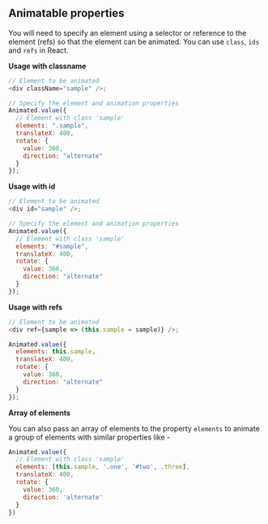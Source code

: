 ## Animatable properties

You will need to specify an element using a selector or reference to the element (refs) so that the element can be animated. You can use `class`, `ids` and `refs` in React.

**Usage with classname**

```js
// Element to be animated
<div className="sample" />;

// Specify the element and animation properties
Animated.value({
  // Element with class 'sample'
  elements: ".sample",
  translateX: 400,
  rotate: {
    value: 360,
    direction: "alternate"
  }
});
```

**Usage with id**

```js
// Element to be animated
<div id="sample" />;

// Specify the element and animation properties
Animated.value({
  // Element with class 'sample'
  elements: "#sample",
  translateX: 400,
  rotate: {
    value: 360,
    direction: "alternate"
  }
});
```

**Usage with refs**

```js
// Element to be animated
<div ref={sample => (this.sample = sample)} />;

Animated.value({
  elements: this.sample,
  translateX: 400,
  rotate: {
    value: 360,
    direction: "alternate"
  }
});
```

**Array of elements**

You can also pass an array of elements to the property `elements` to animate a group of elements with similar properties like -

```js
Animated.value({
  // Element with class 'sample'
  elements: [this.sample, '.one', '#two', .three],
  translateX: 400,
  rotate: {
    value: 360,
    direction: 'alternate'
  }
})
```
